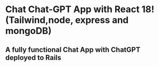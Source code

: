 # Chat Chat-GPT App with React 18! (Tailwind,node, express and mongoDB)

## A fully functional Chat App with ChatGPT deployed to Rails